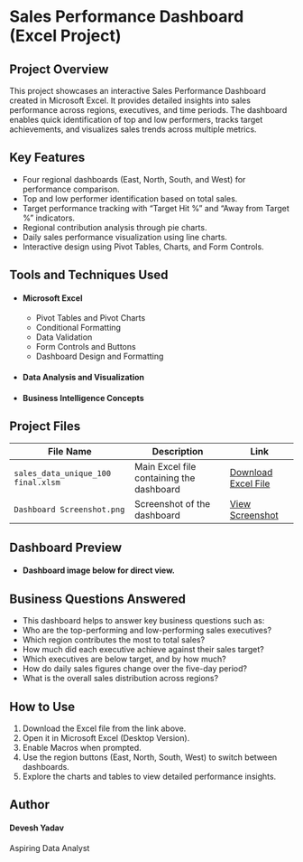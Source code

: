 # Sales Performance Dashboard (Excel Project)

## Project Overview

This project showcases an interactive Sales Performance Dashboard created in Microsoft Excel.
It provides detailed insights into sales performance across regions, executives, and time periods.
The dashboard enables quick identification of top and low performers, tracks target achievements, and visualizes sales trends across multiple metrics.

## Key Features

- Four regional dashboards (East, North, South, and West) for performance comparison.
- Top and low performer identification based on total sales.
- Target performance tracking with “Target Hit %” and “Away from Target %” indicators.
- Regional contribution analysis through pie charts.
- Daily sales performance visualization using line charts.
- Interactive design using Pivot Tables, Charts, and Form Controls.

## Tools and Techniques Used

- #### Microsoft Excel

    - Pivot Tables and Pivot Charts
    - Conditional Formatting
    - Data Validation
    - Form Controls and Buttons
    - Dashboard Design and Formatting

- #### Data Analysis and Visualization
- #### Business Intelligence Concepts

## Project Files

| File Name                          | Description                              | Link                                   |
| ---------------------------------- | ---------------------------------------- | -------------------------------------- |
| `sales_data_unique_100 final.xlsm` | Main Excel file containing the dashboard | [Download Excel File](https://github.com/deveshyadav0026/Data-Analysis-Dashboard/blob/main/sales_data_unique_100%20final.xlsm) |
| `Dashboard Screenshot.png`             | Screenshot of the dashboard              | [View Screenshot](https://github.com/deveshyadav0026/Data-Analysis-Dashboard/blob/main/Dashboard%20Screenshot.png)     |


## Dashboard Preview

 - #### Dashboard image below for direct view.



## Business Questions Answered

- This dashboard helps to answer key business questions such as:
- Who are the top-performing and low-performing sales executives?
- Which region contributes the most to total sales?
- How much did each executive achieve against their sales target?
- Which executives are below target, and by how much?
- How do daily sales figures change over the five-day period?
- What is the overall sales distribution across regions?

## How to Use

1. Download the Excel file from the link above.
2. Open it in Microsoft Excel (Desktop Version).
3. Enable Macros when prompted.
4. Use the region buttons (East, North, South, West) to switch between dashboards.
5. Explore the charts and tables to view detailed performance insights.

## Author

#### Devesh Yadav
Aspiring Data Analyst

